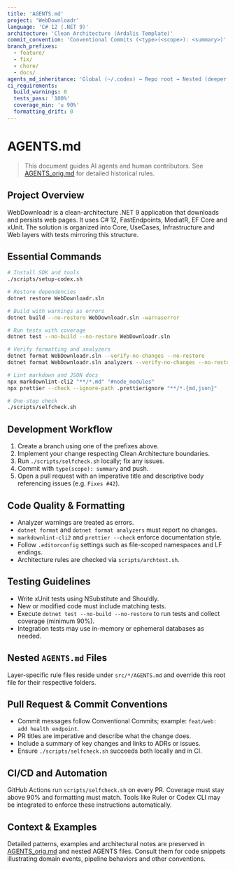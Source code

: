 ```yaml
---
title: 'AGENTS.md'
project: 'WebDownloadr'
language: 'C# 12 (.NET 9)'
architecture: 'Clean Architecture (Ardalis Template)'
commit_convention: 'Conventional Commits (<type>(<scope>): <summary>)'
branch_prefixes:
  - feature/
  - fix/
  - chore/
  - docs/
agents_md_inheritance: 'Global (~/.codex) → Repo root → Nested (deeper overrides parent)'
ci_requirements:
  build_warnings: 0
  tests_pass: '100%'
  coverage_min: '≥ 90%'
  formatting_drift: 0
---
```


# AGENTS.md

> This document guides AI agents and human contributors. See [AGENTS_orig.md](AGENTS_orig.md) for detailed historical rules.

## Project Overview

WebDownloadr is a clean-architecture .NET 9 application that downloads and persists web pages. It uses C# 12, FastEndpoints, MediatR, EF
Core and xUnit. The solution is organized into Core, UseCases, Infrastructure and Web layers with tests mirroring this structure.

## Essential Commands

```bash
# Install SDK and tools
./scripts/setup-codex.sh

# Restore dependencies
dotnet restore WebDownloadr.sln

# Build with warnings as errors
dotnet build --no-restore WebDownloadr.sln -warnaserror

# Run tests with coverage
dotnet test --no-build --no-restore WebDownloadr.sln

# Verify formatting and analyzers
dotnet format WebDownloadr.sln --verify-no-changes --no-restore
dotnet format WebDownloadr.sln analyzers --verify-no-changes --no-restore

# Lint markdown and JSON docs
npx markdownlint-cli2 "**/*.md" "#node_modules"
npx prettier --check --ignore-path .prettierignore "**/*.{md,json}"

# One-stop check
./scripts/selfcheck.sh
```

## Development Workflow

1. Create a branch using one of the prefixes above.
2. Implement your change respecting Clean Architecture boundaries.
3. Run `./scripts/selfcheck.sh` locally; fix any issues.
4. Commit with `type(scope): summary` and push.
5. Open a pull request with an imperative title and descriptive body referencing issues (e.g. `Fixes #42`).

## Code Quality & Formatting

- Analyzer warnings are treated as errors.
- `dotnet format` and `dotnet format analyzers` must report no changes.
- `markdownlint-cli2` and `prettier --check` enforce documentation style.
- Follow `.editorconfig` settings such as file-scoped namespaces and LF endings.
- Architecture rules are checked via `scripts/archtest.sh`.

## Testing Guidelines

- Write xUnit tests using NSubstitute and Shouldly.
- New or modified code must include matching tests.
- Execute `dotnet test --no-build --no-restore` to run tests and collect coverage (minimum 90%).
- Integration tests may use in-memory or ephemeral databases as needed.

## Nested `AGENTS.md` Files

Layer-specific rule files reside under `src/*/AGENTS.md` and override this root file for their respective folders.

## Pull Request & Commit Conventions

- Commit messages follow Conventional Commits; example: `feat/web: add health endpoint`.
- PR titles are imperative and describe what the change does.
- Include a summary of key changes and links to ADRs or issues.
- Ensure `./scripts/selfcheck.sh` succeeds both locally and in CI.

## CI/CD and Automation

GitHub Actions run `scripts/selfcheck.sh` on every PR. Coverage must stay above 90% and formatting must match. Tools like Ruler or Codex CLI
may be integrated to enforce these instructions automatically.

## Context & Examples

Detailed patterns, examples and architectural notes are preserved in [AGENTS_orig.md](AGENTS_orig.md) and nested AGENTS files. Consult them
for code snippets illustrating domain events, pipeline behaviors and other conventions.
